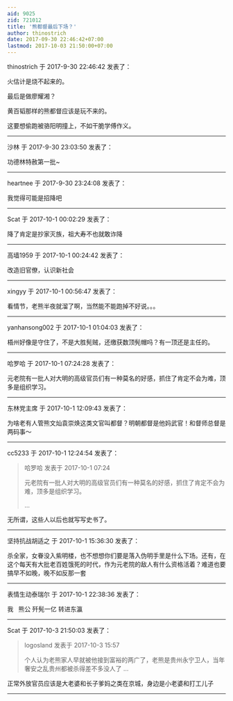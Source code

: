 ```yaml
---
aid: 9025
zid: 721012
title: '熊都督最后下场？'
author: thinostrich
date: 2017-09-30 22:46:42+07:00
lastmod: 2017-10-03 21:50:00+07:00
---
```


thinostrich 于 2017-9-30 22:46:42 发表了：

火估计是烧不起来的。

最后是做廖耀湘？

黄百韬那样的熊都督应该是玩不来的。

这要想偷跑被骆阳明撞上，不如干脆学傅作义。

---------

沙林 于 2017-9-30 23:03:50 发表了：

功德林特赦第一批~

---------

heartnee 于 2017-9-30 23:24:08 发表了：

我觉得可能是招降吧

---------

Scat 于 2017-10-1 00:02:29 发表了：

降了肯定是抄家灭族，祖大寿不也就敢诈降

---------

高墙1959 于 2017-10-1 00:24:42 发表了：

改造旧官僚，认识新社会

---------

xingyy 于 2017-10-1 00:56:47 发表了：

看情节，老熊半夜就溜了啊，当然能不能跑掉不好说。。。

---------

yanhansong002 于 2017-10-1 01:04:03 发表了：

梧州好像是守住了，不是大胜髡贼，还缴获数顶髡帽吗？有一顶还是主任的。

---------

哈罗哈 于 2017-10-1 07:24:28 发表了：

元老院有一批人对大明的高级官员们有一种莫名的好感，抓住了肯定不会为难，顶多是组织学习。

---------

东林党主席 于 2017-10-1 12:09:43 发表了：

为啥老有人管熊文灿袁崇焕这类文官叫都督？明朝都督是他妈武官！和督师总督是两码事～

---------

cc5233 于 2017-10-1 12:24:54 发表了：

> 哈罗哈 发表于 2017-10-1 07:24
> 
> 元老院有一批人对大明的高级官员们有一种莫名的好感，抓住了肯定不会为难，顶多是组织学习。
> 
> ...



无所谓，这些人以后也就写写史书了。

---------

坚持抗战胡适之 于 2017-10-1 15:36:30 发表了：

杀全家，女眷没入紫明楼，也不想想你们要是落入伪明手里是什么下场。还有，在这个每天有大批老百姓饿死的时代，作为元老院的敌人有什么资格活着？难道也要搞早不如晚，晚不如反那一套

---------

表情生动泰瑞尔 于 2017-10-1 22:38:36 发表了：

我   熊公 歼髡一亿 转进东瀛

---------

Scat 于 2017-10-3 21:50:03 发表了：

> logosland 发表于 2017-10-3 15:57
> 
> 个人认为老熊家人早就被他接到富裕的两广了，老熊是贵州永宁卫人，当年奢安之乱贵州都被杀得差不多没人了 ...



正常外放官员应该是大老婆和长子爹妈之类在京城，身边是小老婆和打工儿子

---------

